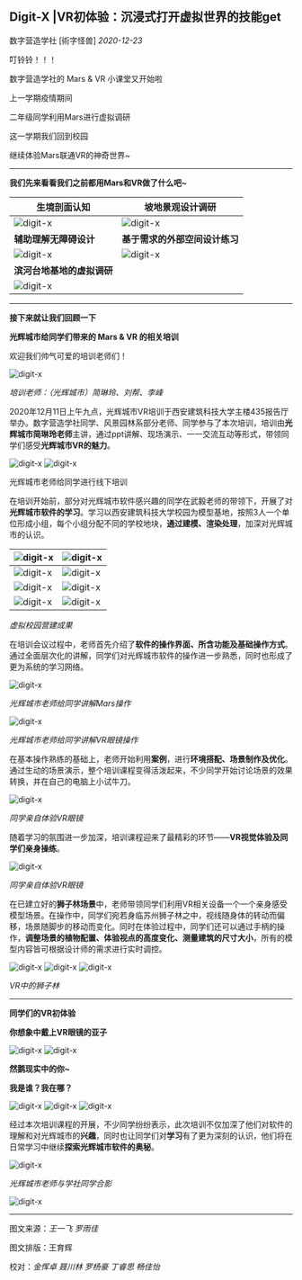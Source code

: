 ## Digit-X |VR初体验：沉浸式打开虚拟世界的技能get

 数字营造学社 [術字怪兽] *2020-12-23*



叮铃铃！！！

数字营造学社的 Mars & VR 小课堂又开始啦

上一学期疫情期间

二年级同学利用Mars进行虚拟调研

这一学期我们回到校园

继续体验Mars联通VR的神奇世界~



----







**我们先来看看我们之前都用Mars和VR做了什么吧~**

| **生境剖面认知**                                             | **坡地景观设计调研**                                         |
| ------------------------------------------------------------ | ------------------------------------------------------------ |
| <img src="./imgs_/202002_202108/31.gif" height="auto" width="auto"  title="digit-x" />| <img src="./imgs_/202002_202108/32.gif" height="auto" width="auto"  title="digit-x" />|
| **辅助理解无障碍设计**                                       | **基于需求的外部空间设计练习**                               |
| <img src="./imgs_/202002_202108/33.gif" height="auto" width="auto"  title="digit-x" />| <img src="./imgs_/202002_202108/34.gif" height="auto" width="auto"  title="digit-x" />|
| **滨河台地基地的虚拟调研**                                   |                                                              |
| <img src="./imgs_/202002_202108/35.gif" height="auto" width="auto"  title="digit-x" />|                                                              |





-----









**接下来就让我们回顾一下**

**光辉城市给同学们带来的 Mars & VR 的相关培训**



欢迎我们帅气可爱的培训老师们！



<img src="./imgs_/202002_202108/2021-08-20-10-13-40.png" height="auto" width="auto"  title="digit-x" />

*培训老师：（光辉城市）简琳玲、刘帮、李峰*



2020年12月11日上午九点，光辉城市VR培训于西安建筑科技大学主楼435报告厅举办。数字营造学社同学、风景园林系部分老师、同学参与了本次培训，培训由**光辉城市简琳玲老师**主讲，通过ppt讲解、现场演示、一一交流互动等形式，带领同学们感受**光辉城市VR的魅力**。

<img src="./imgs_/202002_202108/2021-08-20-10-13-55.png" height="auto" width="auto"  title="digit-x" />

<img src="./imgs_/202002_202108/2021-08-20-10-14-04.png" height="auto" width="auto"  title="digit-x" />

光辉城市老师给同学进行线下培训



在培训开始前，部分对光辉城市软件感兴趣的同学在武毅老师的带领下，开展了对**光辉城市软件的学习**。学习以西安建筑科技大学校园为模型基地，按照3人一个单位形成小组，每个小组分配不同的学校地块，**通过建模、渲染处理**，加深对光辉城市的认识。

| <img src="./imgs_/202002_202108/2021-08-20-10-14-22.png" height="auto" width="auto"  title="digit-x" />|  <img src="./imgs_/202002_202108/2021-08-20-10-14-37.png" height="auto" width="auto"  title="digit-x" />|
| ------------------------------------------------------------ | ------------------------------------------------------------ |
| <img src="./imgs_/202002_202108/2021-08-20-10-14-56.png" height="auto" width="auto"  title="digit-x" />|  <img src="./imgs_/202002_202108/2021-08-20-10-15-09.png" height="auto" width="auto"  title="digit-x" />|
|  <img src="./imgs_/202002_202108/2021-08-20-10-15-24.png" height="auto" width="auto"  title="digit-x" />|  <img src="./imgs_/202002_202108/2021-08-20-10-15-34.png" height="auto" width="auto"  title="digit-x" />|
| <img src="./imgs_/202002_202108/2021-08-20-10-16-04.png" height="auto" width="auto"  title="digit-x" />|  <img src="./imgs_/202002_202108/2021-08-20-10-16-26.png" height="auto" width="auto"  title="digit-x" />|

*虚拟校园营建成果*



在培训会议过程中，老师首先介绍了**软件的操作界面、所含功能及基础操作方式**。通过全面层次化的讲解，同学们对光辉城市软件的操作进一步熟悉，同时也形成了更为系统的学习网络。

<img src="./imgs_/202002_202108/2021-08-20-10-17-06.png" height="auto" width="auto"  title="digit-x" />

*光辉城市老师给同学讲解Mars操作*

<img src="./imgs_/202002_202108/2021-08-20-10-17-16.png" height="auto" width="auto"  title="digit-x" />

*光辉城市老师给同学讲解VR眼镜操作*



在基本操作熟练的基础上，老师开始利用**案例**，进行**环境搭配、场景制作及优化**。通过生动的场景演示，整个培训课程变得活泼起来，不少同学开始讨论场景的效果转换，并在自己的电脑上小试牛刀。

<img src="./imgs_/202002_202108/2021-08-20-10-17-29.png" height="auto" width="auto"  title="digit-x" />

*同学亲自体验VR眼镜*



随着学习的氛围进一步加深，培训课程迎来了最精彩的环节——**VR视觉体验及同学们亲身操练**。

<img src="./imgs_/202002_202108/2021-08-20-10-17-44.png" height="auto" width="auto"  title="digit-x" />

*同学亲自体验VR眼镜*



在已建立好的**狮子林场景**中，老师带领同学们利用VR相关设备一个一个亲身感受模型场景。在操作中，同学们宛若身临苏州狮子林之中，视线随身体的转动而偏移，场景随脚步的移动而变化。同时在体验过程中，同学们还可以通过手柄的操作，**调整场景的植物配置、体验视点的高度变化、测量建筑的尺寸大小**，所有的模型内容皆可根据设计师的需求进行实时调控。



<img src="./imgs_/202002_202108/36.gif" height="auto" width="auto"  title="digit-x" />

<img src="./imgs_/202002_202108/37.gif" height="auto" width="auto"  title="digit-x" />

<img src="./imgs_/202002_202108/38.gif" height="auto" width="auto"  title="digit-x" />

*VR中的狮子林*



-----









**同学们的VR初体验**



**你想象中戴上VR眼镜的亚子**



<img src="./imgs_/202002_202108/2021-08-20-10-19-20.png" height="auto" width="auto"  title="digit-x" />

<img src="./imgs_/202002_202108/2021-08-20-10-19-35.png" height="auto" width="auto"  title="digit-x" />



**然鹅现实中的你~**

**我是谁？我在哪？**

<img src="./imgs_/202002_202108/39.gif" height="auto" width="auto"  title="digit-x" />

<img src="./imgs_/202002_202108/2021-08-20-10-20-25.png" height="auto" width="auto"  title="digit-x" />

<img src="./imgs_/202002_202108/2021-08-20-10-20-37.png" height="auto" width="auto"  title="digit-x" />



经过本次培训课程的开展，不少同学纷纷表示，此次培训不仅加深了他们对软件的理解和对光辉城市的**兴趣**，同时也让同学们对**学习**有了更为深刻的认识，他们将在日常学习中继续**探索光辉城市软件的奥秘**。

<img src="./imgs_/202002_202108/2021-08-20-10-20-53.png" height="auto" width="auto"  title="digit-x" />

*光辉城市老师与学社同学合影*







<img src="./imgs_/202002_202108/2021-08-20-10-21-03.png" height="auto" width="auto"  title="digit-x" />



-----



图文来源：*王一飞 罗雨佳*

图文排版：王育辉

校对：*金恽卓 聂川林 罗杨豪 丁睿思 畅佳怡*